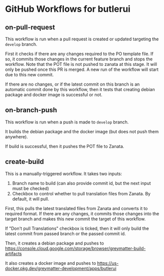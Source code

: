 # GitHub Workflows for butlerui

## on-pull-request

This workflow is run when a pull request is created or updated targeting the `develop` branch.

First it checks if there are any changes required to the PO template file. If so, it commits those changes in the current feature branch and stops the workflow.
Note that the POT file is not pushed to zanata at this stage. It will only be pushed once this PR is merged.
A new run of the workflow will start due to this new commit.

If there are no changes, or if the latest commit on this branch is an automatic commit done by this workflow, then it tests that creating debian package and docker image is successful or not.


## on-branch-push

This workflow is run when a push is made to `develop` branch.

It builds the debian package and the docker image (but does not push them anywhere).

If build is successful, then it pushes the POT file to Zanata.


## create-build

This is a manually-triggered workflow. It takes two inputs:

1. Branch name to build (can also provide commit id, but the next input must be checked)
2. Checkbox to control whether to pull translation files from Zanata. By default, it will pull.

First, this pulls the latest translated files from Zanata and converts it to required format. If there are any changes, it commits those changes into the target branch and makes this new commit the target of this workflow.

If "Don't pull Translations" checkbox is ticked, then it will only build the latest commit from passed branch or the passed commit id.

Then, it creates a debian package and pushes to https://console.cloud.google.com/storage/browser/greymatter-build-artifacts

It also creates a docker image and pushes to https://us-docker.pkg.dev/greymatter-development/apps/butlerui
